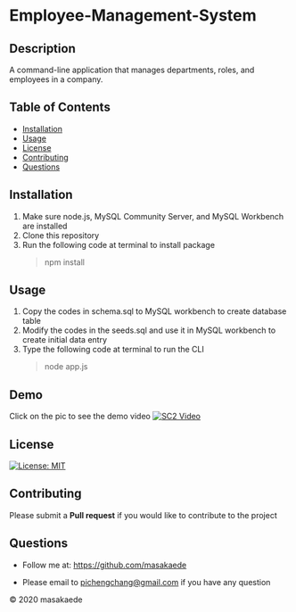 # Employee-Management-System

## Description
A command-line application that manages departments, roles, and employees in a company.

## Table of Contents
* [Installation](#Installation)
* [Usage](#Usage)
* [License](#License)
* [Contributing](#Contributing)
* [Questions](#Questions)

## Installation
1.	Make sure node.js, MySQL Community Server, and MySQL Workbench are installed
2.  Clone this repository
3.  Run the following code at terminal to install package
    > npm install

## Usage
1.  Copy the codes in schema.sql to MySQL workbench to create database table
2.  Modify the codes in the seeds.sql and use it in MySQL workbench to create initial data entry
3.	Type the following code at terminal to run the CLI
	>  node app.js

## Demo
Click on the pic to see the demo video
[![SC2 Video](./assets/images/Engineering-Team-Generator-Demo.png)](https://drive.google.com/file/d/1kvZ6NPpVwRGqmt6cxZEuBjw58ALvjR49/view)

## License
[![License: MIT](https://img.shields.io/badge/License-MIT-yellow.svg)](https://opensource.org/licenses/MIT)

## Contributing
Please submit a **Pull request** if you would like to contribute to the project

## Questions
* Follow me at: <a href="https://github.com/masakaede" target="_blank">https://github.com/masakaede</a>

* Please email to pichengchang@gmail.com if you have any question

© 2020 masakaede